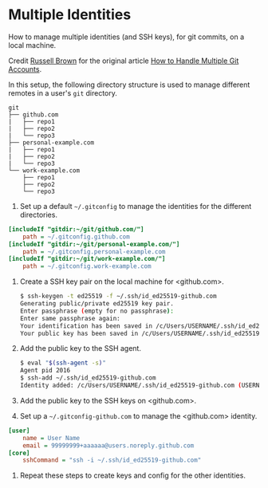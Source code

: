 # Multiple Identities

How to manage multiple identities (and SSH keys), for git commits, on a local machine.

Credit [Russell Brown](https://medium.com/@brownian) for the original article [How to Handle Multiple Git Accounts](https://medium.com/expedia-group-tech/how-to-handle-multiple-git-accounts-385afe430d5a).

In this setup, the following directory structure is used to manage different remotes in a user's `git` directory.

```text
git
├── github.com
|   ├── repo1
|   ├── repo2
|   └── repo3
├── personal-example.com
|   ├── repo1
|   ├── repo2
|   └── repo3
└── work-example.com
    ├── repo1
    ├── repo2
    └── repo3
```

1. Set up a default `~/.gitconfig` to manage the identities for the different directories.

```ini
[includeIf "gitdir:~/git/github.com/"]
    path = ~/.gitconfig.github.com
[includeIf "gitdir:~/git/personal-example.com/"]
    path = ~/.gitconfig.personal-example.com
[includeIf "gitdir:~/git/work-example.com/"]
    path = ~/.gitconfig.work-example.com
```

1. Create a SSH key pair on the local machine for <github.com>.

   ```sh
   $ ssh-keygen -t ed25519 -f ~/.ssh/id_ed25519-github.com
   Generating public/private ed25519 key pair.
   Enter passphrase (empty for no passphrase): 
   Enter same passphrase again: 
   Your identification has been saved in /c/Users/USERNAME/.ssh/id_ed25519-github.com
   Your public key has been saved in /c/Users/USERNAME/.ssh/id_ed25519-github.com.pub
   ```

1. Add the public key to the SSH agent.

   ```sh
   $ eval "$(ssh-agent -s)"
   Agent pid 2016
   $ ssh-add ~/.ssh/id_ed25519-github.com
   Identity added: /c/Users/USERNAME/.ssh/id_ed25519-github.com (USERNAME@HOSTNAME)
   ```

1. Add the public key to the SSH keys on <github.com>.

1. Set up a `~/.gitconfig-github.com` to manage the <github.com> identity.

```ini
[user]
    name = User Name
    email = 99999999+aaaaaa@users.noreply.github.com
[core]
    sshCommand = "ssh -i ~/.ssh/id_ed25519-github.com"
```

1. Repeat these steps to create keys and config for the other identities.
